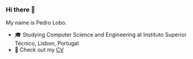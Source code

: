 ### Hi there 👋

My name is Pedro Lobo.

- 🎓 Studying Computer Science and Engineering at Instituto Superior Técnico, Lisbon, Portugal
- 📜 Check out my [CV](https://github.com/pedroclobo/cv/releases/download/v1.0.0/cv.pdf)
